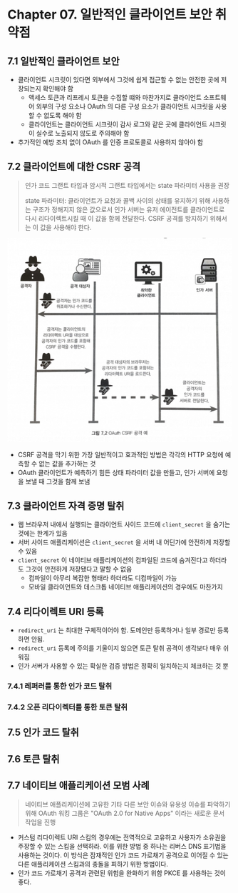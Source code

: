 # Chapter 07. 일반적인 클라이언트 보안 취약점

## 7.1 일반적인 클라이언트 보안

- 클라이언트 시크릿이 있다면 외부에서 그것에 쉽게 접근할 수 없는 안전한 곳에 저장되는지 확인해야 함
  - 액세스 토큰과 리프레시 토큰을 수집할 떄와 마찬가지로 클라이언트 소프트웨어 외부의 구성 요소나 OAuth 의 다른 구성 요소가 클라이언트 시크릿을 사용할 수 없도록 해야 함
  - 클라이언트는 클라이언트 시크릿이 감사 로그와 같은 곳에 클라이언트 시크릿이 실수로 노출되지 않도로 주의해야 함
- 추가적인 예방 조치 없이 OAuth 를 인증 프로토콜로 사용하지 않아야 함

## 7.2 클라이언트에 대한 CSRF 공격

> 인가 코드 그랜트 타입과 암시적 그랜트 타입에서는 state 파라미터 사용을 권장  
>
> state 파라미터: 클라이언트가 요청과 콜백 사이의 상태를 유지하기 위해 사용하는 구조가 정해지지 않은 값으로서 인가 서버는 유저 에이전트를 클라이언트로 다시 리다이렉트시킬 때 이 값을 함께 전달한다. CSRF 공격를 방지하기 위해서는 이 값을 사용해야 한다.

![7.2 OAuth CSRF 공격 예](images/7-2.jpg)

- CSRF 공격을 막기 위한 가장 일반적이고 효과적인 방법은 각각의 HTTP 요청에 예측할 수 없는 값을 추가하는 것
- OAuth 클라이언트가 예측하기 힘든 상태 파라미터 값을 만들고, 인가 서버에 요청을 보낼 때 그것을 함께 보냄

## 7.3 클라이언트 자격 증명 탈취

- 웹 브라우저 내에서 실행되는 클라이언트 사이드 코드에 `client_secret` 을 숨기는 것에는 한계가 있음
- 서버 사이드 애플리케이션은 `client_secret` 을 서버 내 어딘가에 안전하게 저장할 수 있음
- `client_secret` 이 네이티브 애플리케이션의 컴파일된 코드에 숨겨진다고 하더라도 그것이 안전하게 저장됐다고 말할 수 없음
  - 컴파일이 아무리 복잡한 형태라 하더라도 디컴파일이 가능
  - 모바일 클라이언트와 데스크톱 네이티브 애플리케이션의 경우에도 마찬가지

## 7.4 리다이렉트 URI 등록

- `redirect_uri` 는 최대한 구체적이어야 함. 도메인만 등록하거나 일부 경로만 등록하면 안됨.
- `redirect_uri` 등록에 주의를 기울이지 않으면 토큰 탈취 공격이 생각보다 매우 쉬워짐
- 인가 서버가 사용할 수 있는 확실한 검증 방법은 정확히 일치하는지 체크하는 것 뿐

### 7.4.1 레퍼러를 통한 인가 코드 탈취

### 7.4.2 오픈 리다이렉터를 통한 토큰 탈취

## 7.5 인가 코드 탈취

## 7.6 토큰 탈취

## 7.7 네이티브 애플리케이션 모범 사례

> 네이티브 애플리케이션에 고유한 기타 다른 보안 이슈와 유용성 이슈를 파악하기 위해 OAuth 워킹 그룹은 "OAuth 2.0 for Native Apps" 이라는 새로운 문서 작업을 진행

- 커스텀 리다이렉트 URI 스킴의 경우에는 전역적으로 고유하고 사용자가 소유권을 주장할 수 있는 스킴을 선택하라. 이를 위한 방법 중 하나는 리버스 DNS 표기법을 사용하는 것이다. 이 방식은 잠재적인 인가 코드 가로채기 공격으로 이어질 수 있는 다른 애플리케이션 스킴과의 충돌을 피하기 위한 방법이다.
- 인가 코드 가로채기 공격과 관련된 위험을 완화하기 위함 PKCE 를 사용하는 것이 좋다.
